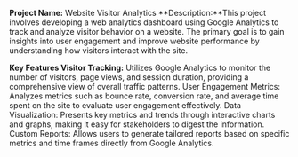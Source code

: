 **Project Name:** Website Visitor Analytics
**Description:**This project involves developing a web analytics dashboard using Google Analytics to track and analyze visitor behavior on a website. The primary goal is to gain insights into user engagement and improve website performance by understanding how visitors interact with the site.

**Key Features Visitor Tracking:** Utilizes Google Analytics to monitor the number of visitors, page views, and session duration, providing a comprehensive view of overall traffic patterns. User Engagement Metrics: Analyzes metrics such as bounce rate, conversion rate, and average time spent on the site to evaluate user engagement effectively. Data Visualization: Presents key metrics and trends through interactive charts and graphs, making it easy for stakeholders to digest the information. Custom Reports: Allows users to generate tailored reports based on specific metrics and time frames directly from Google Analytics.
